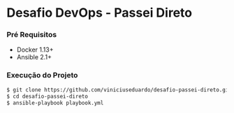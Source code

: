 # Desafio DevOps - Passei Direto

### Pré Requisitos
  - Docker 1.13+
  - Ansible 2.1+

### Execução do Projeto
```sh
$ git clone https://github.com/viniciuseduardo/desafio-passei-direto.git
$ cd desafio-passei-direto
$ ansible-playbook playbook.yml
```
